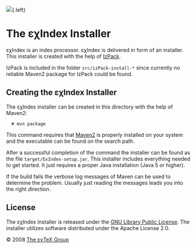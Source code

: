 ![](src/installer/images/ExBib-side.png){.left}

The εχIndex Installer
=====================

εχIndex is an index processor. εχIndex is delivered in form of an
installer. This installer is created with the help of
[IzPack](http://izpack.org).

IzPack is included in the folder `src/izPack-install-*` since currently
no reliable Maven2 package for IzPack could be found.

Creating the εχIndex Installer
------------------------------

The εχIndex installer can be created in this directory with the help of
Maven2:

      # mvn package

This command requires that [Maven2](http://maven.apache.org) is properly
installed on your system and the executable can be found on the search
path.

After a successful completion of the command the installer can be found
as the file `target/ExIndex-setup.jar`. This installer includes
everything needed to get started. It just requires a proper Java
installation (Java 5 or higher).

If the build fails the verbose log messages of Maven can be used to
determine the problem. Usually just reading the messages leads you into
the right direction.

License
-------

The εχIndex installer is released under the [GNU Library Public
License](LICENSE.html). The installer utilizes software distributed
under the Apache License 2.0.

© 2008 [The εχTeX Group](mailto:extex@dante.de)
